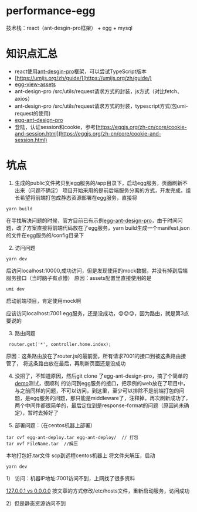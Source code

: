 # performance-egg
技术栈：react（ant-desgin-pro框架） + egg + mysql

# 知识点汇总
- react使用[ant-desgin-pro](https://github.com/ant-design/ant-design-pro.git)框架，可以尝试TypeScript版本
- [https://umijs.org/zh/guide/](https://umijs.org/zh/guide/)
- [egg-view-assets](https://github.com/eggjs/egg-view-assets)
- ant-design-pro /src/utils/request请求方式的封装，js方式（对比fetch、axios）
- ant-design-pro /src/utils/request请求方式的封装，typescript方式(包umi-request的使用)
- [egg-ant-design-pro](https://github.com/eggjs/egg-ant-design-pro)
- 登陆，认证session和cookie，参考[https://eggjs.org/zh-cn/core/cookie-and-session.html](https://eggjs.org/zh-cn/core/cookie-and-session.html)


# 坑点

1. 生成的public文件拷贝到egg服务的/app目录下，启动egg服务，页面刷新不出来（问题不确定）
项目开始采用的是前后端服务分离的方式，开发完成，组长希望将前端打包成静态资源部署在egg服务，直接将
```
yarn build
```
在寻找解决问题的时候，官方目前已有示例[egg-ant-design-pro](https://github.com/eggjs/egg-ant-design-pro)，由于时间问题，改了方案直接将前端代码放在了egg服务，yarn build生成一个manifest.json的文件在egg服务的/config目录下

2. 访问问题
```
yarn dev
```
后访问localhost:10000,成功访问，但是发现使用的mock数据，并没有掉到后端服务接口（当时脑子有点懵）
原因：assets配置里直接使用的是
```
umi dev
```
启动前端项目，肯定使用mock啊

应该访问localhost:7001 egg服务，还是没成功，😓😓😓，因为路由，就是第3点要说的

3. 路由问题
```
 router.get('*', controller.home.index);
```
原因：这条路由放在了router.js的最前面，所有请求7001的接口到被这条路由接管了，
将这条路由放在最后，再刷新页面还是没成功

4. 没招了，不知道原因，然后git clone 了egg-ant-design-pro，搞了个简单的[demo](https://github.com/CoCoyh/egg-ant-deploy)测试，很顺利
的访问到egg服务的接口，把示例的web放在了项目中，与之前同样的问题，不可以访问，到这里，至少可以排除不是前端打包的问题，是egg服务的问题，那只能是middleware了，注释掉，再次刷新成功了，两个中间件都很简单的，最后定位到是response-format的问题（原因尚未确定），暂时去掉好了

5. 部署问题：（在centos机器上部署）
```
tar cvf egg-ant-deploy.tar egg-ant-deploy/  // 打包
tar xvf FileName.tar  //解压
```
本地打包好.tar文件
scp到远程centos机器上
将文件夹解压，启动
```
yarn dev
```
1） 访问：机器IP地址:7001访问不到，上网找了很多资料

[127.0.0.1 vs 0.0.0.0](https://www.crifan.com/server_start_up_listen_ip_choice_127_0_0_1_vs_0_0_0_0/)
按文章的方式修改/etc/hosts文件，重新启动服务，访问成功

2）但是静态资源访问不到
